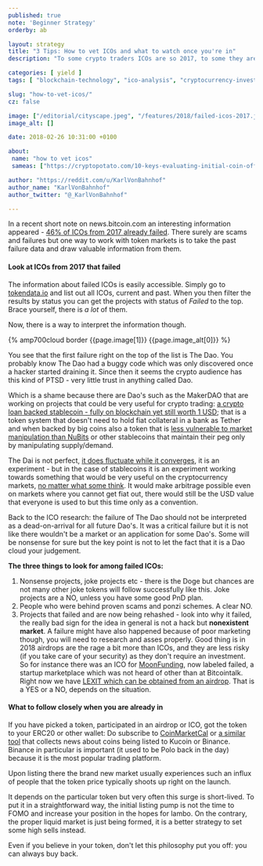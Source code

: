 ```yaml
---
published: true
note: 'Beginner Strategy'
orderby: ab

layout: strategy
title: "3 Tips: How to vet ICOs and what to watch once you're in"
description: "To some crypto traders ICOs are so 2017, to some they are a great concept democratizing finance. There are scams and failures but one way to work with token markets is to take the past failure data and draw valuable information from them."

categories: [ yield ]
tags: [ "blockchain-technology", "ico-analysis", "cryptocurrency-investing"]

slug: "how-to-vet-icos/"
cz: false

image: ["/editorial/cityscape.jpeg", "/features/2018/failed-icos-2017.jpg"]
image_alt: []

date: 2018-02-26 10:31:00 +0100

about:
 name: "how to vet icos"
 sameas: ["https://cryptopotato.com/10-keys-evaluating-initial-coin-offering-ico-investments/"]

author: "https://reddit.com/u/KarlVonBahnhof"
author_name: "KarlVonBahnhof"
author_twitter: "@_KarlVonBahnhof"

---
```


In a recent short note on news.bitcoin.com an interesting information appeared - [46% of ICOs from 2017 already failed](https://news.bitcoin.com/46-last-years-icos-failed-already/). There surely are scams and failures but one way to work with token markets is to take the past failure data and draw valuable information from them.


#### Look at ICOs from 2017 that failed


The information about failed ICOs is easily accessible. Simply go to [tokendata.io](https://www.tokendata.io) and list out all ICOs, current and past. When you then filter the results by status you can get the projects with status of *Failed* to the top. Brace yourself, there is *a lot* of them.

Now, there is a way to interpret the information though.

<div>
  {% amp700cloud border {{page.image[1]}} {{page.image_alt[0]}} %}
</div>

You see that the first failure right on the top of the list is The Dao. You probably know The Dao had a buggy code which was only discovered once a hacker started draining it. Since then it seems the crypto audience has this kind of PTSD - very little trust in anything called Dao.

Which is a shame because there are Dao's such as the MakerDAO that are working on projects that could be very useful for crypto trading: [a crypto loan backed stablecoin - fully on blockchain yet still worth 1 USD](/dai-stablecoin); that is a token system that doesn't need to hold fiat collateral in a bank as Tether and when backed by big coins also a token that is [less vulnerable to market manipulation than NuBits](http://jpkoning.blogspot.com/2016/08/end-of-stablecoin.html) or other stablecoins that maintain their peg only by manipulating supply/demand.

The Dai is not perfect, [it does fluctuate while it converges](https://coinmarketcap.com/currencies/dai/), it is an experiment - but in the case of stablecoins it is an experiment working towards something that would be very useful on the cryptocurrency markets, [no matter what some think](https://prestonbyrne.com/2018/01/11/epicaricacy/). It would make arbitrage possible even on markets where you cannot get fiat out, there would still be the USD value that everyone is used to but this time only as a convention.

Back to the ICO research: the failure of The Dao should not be interpreted as a dead-on-arrival for all future Dao's. It was a critical failure but it is not like there wouldn't be a market or an application for some Dao's. Some will be nonsense for sure but the key point is not to let the fact that it is a Dao cloud your judgement.

**The three things to look for among failed ICOs:**

1. Nonsense projects, joke projects etc - there is the Doge but chances are not many other joke tokens will follow successfully like this. Joke projects are a NO, unless you have some good PnD plan.
2. People who were behind proven scams and ponzi schemes. A clear NO.
3. Projects that failed and are now being rehashed - look into why it failed, the really bad sign for the idea in general is not a hack but **nonexistent market**. A failure might have also happened because of poor marketing though, you will need to research and asses properly. Good thing is in 2018 airdrops are the rage a bit more than ICOs, and they are less risky (if you take care of your security) as they don't require an investment. So for instance there was an ICO for [MoonFunding](https://moonfunding.com), now labeled failed, a startup marketplace which was not heard of other than at Bitcointalk. Right now we have [LEXIT which can be obtained from an airdrop](/airdrops/). That is a YES or a NO, depends on the situation.

#### What to follow closely when you are already in

If you have picked a token, participated in an airdrop or ICO, got the token to your ERC20 or other wallet: Do subscribe to [CoinMarketCal](https://coinmarketcal.com) or [a similar tool](/tools/) that collects news about coins being listed to Kucoin or Binance. Binance in particular is important (it used to be Polo back in the day) because it is the most popular trading platform.

Upon listing there the brand new market usually experiences such an influx of people that the token price typically shoots up right on the launch.

It depends on the particular token but very often this surge is short-lived. To put it in a straightforward way, the initial listing pump is not the time to FOMO and increase your position in the hopes for lambo. On the contrary, the proper liquid market is just being formed, it is a better strategy to set some high sells instead.

Even if you believe in your token, don't let this philosophy put you off: you can always buy back.
